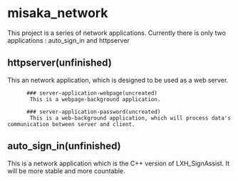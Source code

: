 # misaka_network
 This project is a series of network applications. 
 Currently there is only two applications : auto_sign_in and httpserver

 ## httpserver(unfinished)
  This an network application, which is designed to be used as a web server.
 
          ### server-application-webpage(uncreated)
           This is a webpage-background application.
  
          ### server-application-password(uncreated)
           This is a web-background application, which will process data's communication between server and client.
  
 ## auto_sign_in(unfinished)
  This is a network application which is the C++ version of LXH_SignAssist. It will be more stable and more countable.
